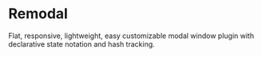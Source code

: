 Remodal
=======

Flat, responsive, lightweight, easy customizable modal window plugin with declarative state notation and hash tracking.
